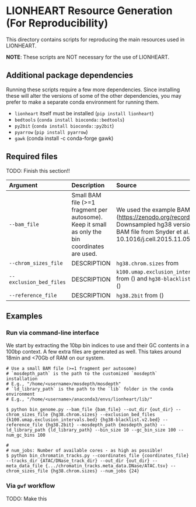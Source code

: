 # LIONHEART Resource Generation (For Reproducibility)

This directory contains scripts for reproducing the main resources used in LIONHEART.

**NOTE**: These scripts are NOT necessary for the use of LIONHEART.

## Additional package dependencies

Running these scripts require a few more dependencies. Since installing these will alter the versions of some of the other dependencies, you may prefer to make a separate conda environment for running them. 

 - `lionheart` itself must be installed (`pip install lionheart`)
 - `bedtools` (`conda install bioconda::bedtools`)
 - `py2bit` (`conda install bioconda::py2bit`)
 - `pyarrow` (`pip install pyarrow`)
 - `gawk` (conda install -c conda-forge gawk)


## Required files

TODO: Finish this section!!

| Argument                | Description                                                                                     | Source                                                                                                                                                                        |
| :---------------------- | :---------------------------------------------------------------------------------------------- | :---------------------------------------------------------------------------------------------------------------------------------------------------------------------------- |
| `--bam_file`            | Small BAM file (>=1 fragment per autosome). Keep it small as only the bin coordinates are used. | We used the example BAM file from (https://zenodo.org/records/13909979). Downsampled hg38 version of a public BAM file from Snyder et al. (2016; 10.1016/j.cell.2015.11.050). |
| `--chrom_sizes_file`    | DESCRIPTION                                                                                     | `hg38.chrom.sizes` from                                                                                                                                                       |
| `--exclusion_bed_files` | DESCRIPTION                                                                                     | `k100.umap.exclusion_intervals.bed` from () and `hg38-blacklist.v2.bed` from ()                                                                                               |
| `--reference_file`      | DESCRIPTION                                                                                     | `hg38.2bit` from ()                                                                                                                                                           |


## Examples


### Run via command-line interface

We start by extracting the 10bp bin indices to use and their GC contents in a 100bp context. A few extra files are generated as well. This takes around 18min and <70Gb of RAM on our system.


```
# Use a small BAM file (>=1 fragment per autosome)
# `mosdepth_path` is the path to the customized `mosdepth` installation
# E.g., "/home/<username>/mosdepth/mosdepth"
# `ld_library_path` is the path to the `lib` folder in the conda environment
# E.g., "/home/<username>/anaconda3/envs/lionheart/lib/"

$ python bin_genome.py --bam_file {bam_file} --out_dir {out_dir} --chrom_sizes_file {hg38.chrom.sizes} --exclusion_bed_files {k100.umap.exclusion_intervals.bed} {hg38-blacklist.v2.bed} --reference_file {hg38.2bit} --mosdepth_path {mosdepth_path} --ld_library_path {ld_library_path} --bin_size 10 --gc_bin_size 100 --num_gc_bins 100

# 
# num_jobs: Number of available cores - as high as possible!
$ python bin_chromatin_tracks.py --coordinates_file {coordinates_file} --tracks_dir {ATAC/DNase_track_dir} --out_dir {out_dir} --meta_data_file {.../chromatin_tracks.meta_data.DNase/ATAC.tsv} --chrom_sizes_file {hg38.chrom.sizes} --num_jobs {24}
```


### Via `gwf` workflow

TODO: Make this